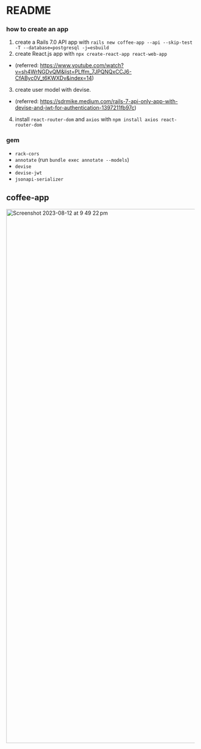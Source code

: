 # README

### how to create an app ###
1. create a Rails 7.0 API app with `rails new coffee-app --api --skip-test -T --database=postgresql -j=esbuild`
2. create React.js app with `npx create-react-app react-web-app`
- (referred: https://www.youtube.com/watch?v=sh4WrNGDvQM&list=PLffm_7JPQNQxCCJ6-CfAByc0V_t6KWXDv&index=14)

3. create user model with devise.
- (referred: https://sdrmike.medium.com/rails-7-api-only-app-with-devise-and-jwt-for-authentication-1397211fb97c)

4. install `react-router-dom` and `axios` with `npm install axios react-router-dom`

### gem ###
- `rack-cors`
- `annotate` (run `bundle exec annotate --models`)
- `devise`
- `devise-jwt`
- `jsonapi-serializer`

## coffee-app

<img width="1425" alt="Screenshot 2023-08-12 at 9 49 22 pm" src="https://github.com/keiichi031605/coffee-app/assets/58890575/27c3a846-964e-4cc8-98be-900f3d12cba2">


